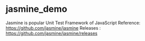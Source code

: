 # jasmine_demo
Jasmine is popular Unit Test Framework of JavaScript
Reference: https://github.com/jasmine/jasmine
Releases : https://github.com/jasmine/jasmine/releases
